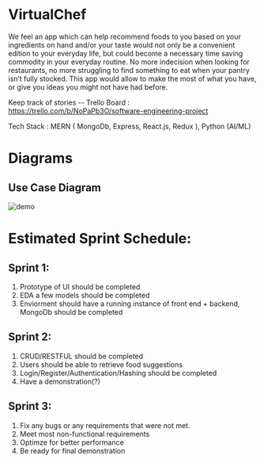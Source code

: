 # VirtualChef

We feel an app which can help recommend foods to you based on your ingredients on hand and/or your taste would not only be a convenient edition to your everyday life, but could become a necessary time saving commodity in your everyday routine. No more indecision when looking for restaurants, no more struggling to find something to eat when your pantry isn’t fully stocked. This app would allow to make the most of what you have, or give you ideas you might not have had before.

Keep track of stories -- Trello Board : https://trello.com/b/NoPaPb3O/software-engineering-project

Tech Stack : MERN ( MongoDb, Express, React.js, Redux ), Python (AI/ML)

# Diagrams

## Use Case Diagram

![demo](https://github.com/shaniakiat/VirtualChef/blob/master/diagrams/UseCaseDiagram.png)

# Estimated Sprint Schedule:

## Sprint 1:

1. Prototype of UI should be completed
2. EDA a few models should be completed
3. Enviorment should have a running instance of front end + backend, MongoDb should be completed

## Sprint 2:

1. CRUD/RESTFUL should be completed
2. Users should be able to retrieve food suggestions
3. Login/Register/Authentication/Hashing should be completed
4. Have a demonstration(?)

## Sprint 3:

1. Fix any bugs or any requirements that were not met.
2. Meet most non-functional requirements
3. Optimze for better performance
4. Be ready for final demonstration
